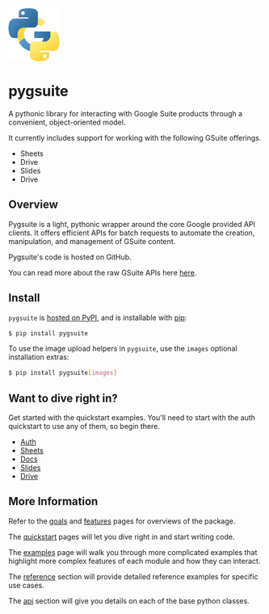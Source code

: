 <img src="./images/pygsuite_logo.png" width=20% height=20%>

# pygsuite

A pythonic library for interacting with Google Suite products through a convenient,
object-oriented model.

It currently includes support for working with the following GSuite offerings. 

- Sheets
- Drive
- Slides
- Drive

## Overview

Pygsuite is a light, pythonic wrapper around the core Google provided API clients. It offers efficient APIs for batch requests to automate the creation, manipulation, and management of GSuite content. 

Pygsuite's code is hosted on GitHub.

You can read more about the raw GSuite APIs here [here](https://developers.google.com/gsuite/aspects/apis).

## Install

`pygsuite` is [hosted on PyPI](https://pypi.org/project/pygsuite/), and is installable with [pip](https://pip.pypa.io/en/stable/):

```bash
$ pip install pygsuite
```

To use the image upload helpers in `pygsuite`, use the `images` optional installation extras:

```bash
$ pip install pygsuite[images]
```

## Want to dive right in?

Get started with the quickstart examples. You'll need to start with the auth quickstart to use any of them, so begin there.

- [Auth](./quickstart/auth.md)
- [Sheets](./quickstart/sheets.md)
- [Docs](./quickstart/docs.md)
- [Slides](./quickstart/slides.md)
- [Drive]('./quickstart/drive.md)

## More Information

Refer to the [goals](./goals.md) and [features](./features.md) pages for overviews of the package.

The [quickstart](./quickstart/auth.md) pages will let you dive right in and start writing code. 

The [examples](./ref_examples/examples.md) page will walk you through more complicated
examples that highlight more complex features of each module
and how they can interact.

The [reference](./reference/reference.md) section will provide detailed reference
examples for specific use cases.

The [api](./api/api.md) section will give you details on each of the base
python classes. 